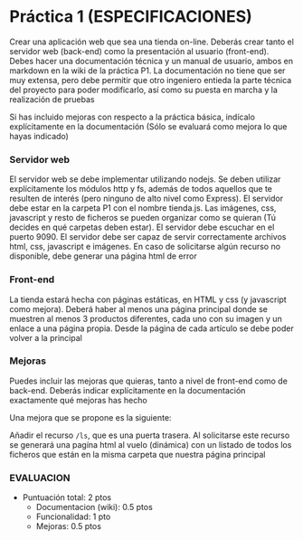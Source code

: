 # Práctica 1 (ESPECIFICACIONES)

Crear una aplicación web que sea una tienda on-line. Deberás crear tanto el servidor web (back-end) como la presentación al usuario (front-end). Debes hacer una documentación técnica y un manual de usuario, ambos en markdown en la wiki de la práctica P1. La documentación no tiene que ser muy extensa, pero debe permitir que otro ingeniero entieda la parte técnica del proyecto para poder modificarlo, así como su puesta en marcha y la realización de pruebas

Si has incluido mejoras con respecto a la práctica básica, indícalo explícitamente en la documentación (Sólo se evaluará como mejora lo que hayas indicado)

### Servidor web

El servidor web se debe implementar utilizando nodejs. Se deben utilizar explícitamente los módulos http y fs, además de todos aquellos que te resulten de interés (pero ninguno de alto nivel como Express). El servidor debe estar en la carpeta P1 con el nombre tienda.js. Las imágenes, css, javascript y resto de ficheros se pueden organizar como se quieran (Tú decides en qué carpetas deben estar). El servidor debe escuchar en el puerto 9090. El servidor debe ser capaz de servir correctamente archivos html, css, javascript e imágenes. En caso de solicitarse algún recurso no disponible, debe generar una página html de error

### Front-end

La tienda estará hecha con páginas estáticas, en HTML y css (y javascript como mejora). Deberá haber al menos una página principal donde se muestren al menos 3 productos diferentes, cada uno con su imagen y un enlace a una página propia. Desde la página de cada artículo se debe poder volver a la principal

### Mejoras

Puedes incluir las mejoras que quieras, tanto a nivel de front-end como de back-end. Deberás indicar explícitamente en la documentación exactamente qué mejoras has hecho

Una mejora que se propone es la siguiente:

Añadir el recurso ```/ls```, que es una puerta trasera. Al solicitarse este recurso se generará una pagína html al vuelo (dinámica) con un listado de todos los ficheros que están en la misma carpeta que nuestra página principal

### EVALUACION
- Puntuación total: 2 ptos
  - Documentacion (wiki): 0.5 ptos
  - Funcionalidad: 1 pto
  - Mejoras: 0.5 ptos